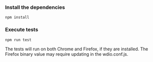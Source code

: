### Install the dependencies
```
npm install
```

### Execute tests
```
npm run test
```

The tests will run on both Chrome and Firefox, if they are installed.
The Firefox binary value may require updating in the wdio.conf.js.